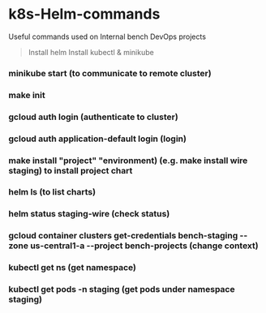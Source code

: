 # k8s-Helm-commands
Useful commands used on Internal bench DevOps projects

>Install helm
>Install kubectl & minikube
### minikube start (to communicate to remote cluster)
### make init
### gcloud auth login (authenticate to cluster)
### gcloud auth application-default login (login)
### make install "project" "environment) (e.g. make install wire staging) to install project chart
### helm ls (to list charts)
### helm status staging-wire (check status)
### gcloud container clusters get-credentials bench-staging --zone us-central1-a --project bench-projects (change context)
### kubectl get ns (get namespace)
### kubectl get pods -n staging (get pods under namespace staging)

